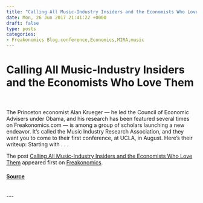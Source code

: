 ```yaml
---
title: "Calling All Music-Industry Insiders and the Economists Who Love Them"
date: Mon, 26 Jun 2017 21:41:22 +0000
draft: false
type: posts
categories: 
- Freakonomics Blog,conference,Economics,MIRA,music
---
```

# Calling All Music-Industry Insiders and the Economists Who Love Them

<br/>

<br/>
The Princeton economist Alan Krueger — he led the Council of Economic Advisers under Obama, and his research has been featured several times on Freakonomics.com — is among a group of scholars launching a new endeavor. It’s called the Music Industry Research Association, and they want you to come to their first conference, at UCLA, in August. Here’s their writeup: Starting with . . .

The post [Calling All Music-Industry Insiders and the Economists Who Love Them](https://freakonomics.com/2017/06/mira-conference/) appeared first on [Freakonomics](https://freakonomics.com).

#### [Source](https://freakonomics.com/2017/06/mira-conference/)

<br/>
---

